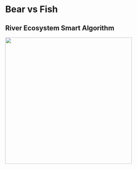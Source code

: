 # Bear vs Fish 
 

## River Ecosystem Smart Algorithm
<img src="images/bear_fish_gif.jpg" width = "400">



